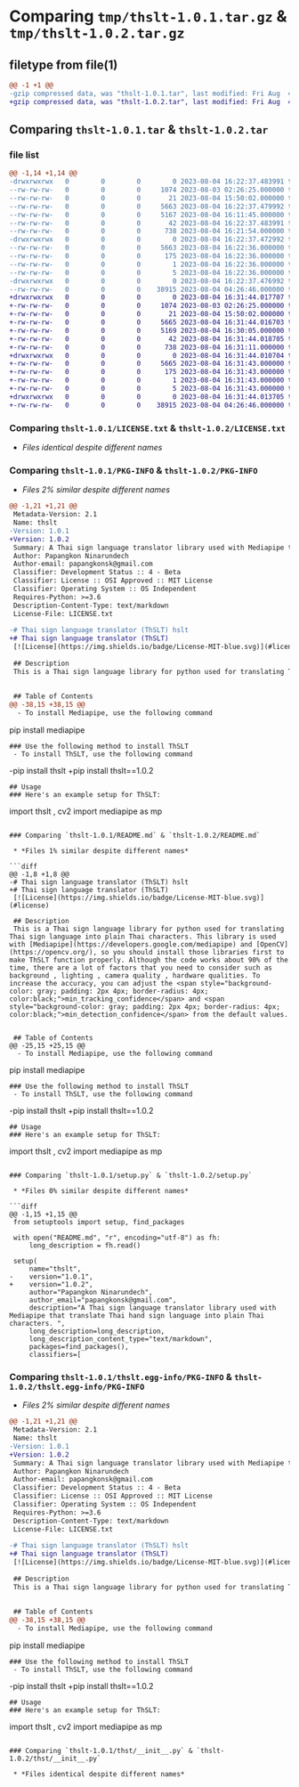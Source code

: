 # Comparing `tmp/thslt-1.0.1.tar.gz` & `tmp/thslt-1.0.2.tar.gz`

## filetype from file(1)

```diff
@@ -1 +1 @@
-gzip compressed data, was "thslt-1.0.1.tar", last modified: Fri Aug  4 16:22:37 2023, max compression
+gzip compressed data, was "thslt-1.0.2.tar", last modified: Fri Aug  4 16:31:44 2023, max compression
```

## Comparing `thslt-1.0.1.tar` & `thslt-1.0.2.tar`

### file list

```diff
@@ -1,14 +1,14 @@
-drwxrwxrwx   0        0        0        0 2023-08-04 16:22:37.483991 thslt-1.0.1/
--rw-rw-rw-   0        0        0     1074 2023-08-03 02:26:25.000000 thslt-1.0.1/LICENSE.txt
--rw-rw-rw-   0        0        0       21 2023-08-04 15:50:02.000000 thslt-1.0.1/MANIFEST.in
--rw-rw-rw-   0        0        0     5663 2023-08-04 16:22:37.479992 thslt-1.0.1/PKG-INFO
--rw-rw-rw-   0        0        0     5167 2023-08-04 16:11:45.000000 thslt-1.0.1/README.md
--rw-rw-rw-   0        0        0       42 2023-08-04 16:22:37.483991 thslt-1.0.1/setup.cfg
--rw-rw-rw-   0        0        0      738 2023-08-04 16:21:54.000000 thslt-1.0.1/setup.py
-drwxrwxrwx   0        0        0        0 2023-08-04 16:22:37.472992 thslt-1.0.1/thslt.egg-info/
--rw-rw-rw-   0        0        0     5663 2023-08-04 16:22:36.000000 thslt-1.0.1/thslt.egg-info/PKG-INFO
--rw-rw-rw-   0        0        0      175 2023-08-04 16:22:36.000000 thslt-1.0.1/thslt.egg-info/SOURCES.txt
--rw-rw-rw-   0        0        0        1 2023-08-04 16:22:36.000000 thslt-1.0.1/thslt.egg-info/dependency_links.txt
--rw-rw-rw-   0        0        0        5 2023-08-04 16:22:36.000000 thslt-1.0.1/thslt.egg-info/top_level.txt
-drwxrwxrwx   0        0        0        0 2023-08-04 16:22:37.476992 thslt-1.0.1/thst/
--rw-rw-rw-   0        0        0    38915 2023-08-04 04:26:46.000000 thslt-1.0.1/thst/__init__.py
+drwxrwxrwx   0        0        0        0 2023-08-04 16:31:44.017707 thslt-1.0.2/
+-rw-rw-rw-   0        0        0     1074 2023-08-03 02:26:25.000000 thslt-1.0.2/LICENSE.txt
+-rw-rw-rw-   0        0        0       21 2023-08-04 15:50:02.000000 thslt-1.0.2/MANIFEST.in
+-rw-rw-rw-   0        0        0     5665 2023-08-04 16:31:44.016703 thslt-1.0.2/PKG-INFO
+-rw-rw-rw-   0        0        0     5169 2023-08-04 16:30:05.000000 thslt-1.0.2/README.md
+-rw-rw-rw-   0        0        0       42 2023-08-04 16:31:44.018705 thslt-1.0.2/setup.cfg
+-rw-rw-rw-   0        0        0      738 2023-08-04 16:31:11.000000 thslt-1.0.2/setup.py
+drwxrwxrwx   0        0        0        0 2023-08-04 16:31:44.010704 thslt-1.0.2/thslt.egg-info/
+-rw-rw-rw-   0        0        0     5665 2023-08-04 16:31:43.000000 thslt-1.0.2/thslt.egg-info/PKG-INFO
+-rw-rw-rw-   0        0        0      175 2023-08-04 16:31:43.000000 thslt-1.0.2/thslt.egg-info/SOURCES.txt
+-rw-rw-rw-   0        0        0        1 2023-08-04 16:31:43.000000 thslt-1.0.2/thslt.egg-info/dependency_links.txt
+-rw-rw-rw-   0        0        0        5 2023-08-04 16:31:43.000000 thslt-1.0.2/thslt.egg-info/top_level.txt
+drwxrwxrwx   0        0        0        0 2023-08-04 16:31:44.013705 thslt-1.0.2/thst/
+-rw-rw-rw-   0        0        0    38915 2023-08-04 04:26:46.000000 thslt-1.0.2/thst/__init__.py
```

### Comparing `thslt-1.0.1/LICENSE.txt` & `thslt-1.0.2/LICENSE.txt`

 * *Files identical despite different names*

### Comparing `thslt-1.0.1/PKG-INFO` & `thslt-1.0.2/PKG-INFO`

 * *Files 2% similar despite different names*

```diff
@@ -1,21 +1,21 @@
 Metadata-Version: 2.1
 Name: thslt
-Version: 1.0.1
+Version: 1.0.2
 Summary: A Thai sign language translator library used with Mediapipe that translate Thai hand sign language into plain Thai characters. 
 Author: Papangkon Ninarundech
 Author-email: papangkonsk@gmail.com
 Classifier: Development Status :: 4 - Beta
 Classifier: License :: OSI Approved :: MIT License
 Classifier: Operating System :: OS Independent
 Requires-Python: >=3.6
 Description-Content-Type: text/markdown
 License-File: LICENSE.txt
 
-# Thai sign language translator (ThSLT) hslt
+# Thai sign language translator (ThSLT)
 [![License](https://img.shields.io/badge/License-MIT-blue.svg)](#license)
 
 ## Description 
 This is a Thai sign language library for python used for translating Thai sign language into plain Thai characters. This library is used with [Mediapipe](https://developers.google.com/mediapipe) and [OpenCV](https://opencv.org/), so you should install those libraries first to make ThSLT function properly. Although the code works about 90% of the time, there are a lot of factors that you need to consider such as background , lighting , camera quality , hardware qualities. To increase the accuracy, you can adjust the <span style="background-color: gray; padding: 2px 4px; border-radius: 4px; color:black;">min_tracking_confidence</span> and <span style="background-color: gray; padding: 2px 4px; border-radius: 4px; color:black;">min_detection_confidence</span> from the default values.
 
 
 ## Table of Contents
@@ -38,15 +38,15 @@
  - To install Mediapipe, use the following command
 ```
 pip install mediapipe
 ```
 ### Use the following method to install ThSLT
  - To install ThSLT, use the following command
 ```
-pip install thslt
+pip install thslt==1.0.2
 ```
 ## Usage
 ### Here's an example setup for ThSLT:
 ```
 import thslt , cv2 
 import mediapipe as mp
```

### Comparing `thslt-1.0.1/README.md` & `thslt-1.0.2/README.md`

 * *Files 1% similar despite different names*

```diff
@@ -1,8 +1,8 @@
-# Thai sign language translator (ThSLT) hslt
+# Thai sign language translator (ThSLT)
 [![License](https://img.shields.io/badge/License-MIT-blue.svg)](#license)
 
 ## Description 
 This is a Thai sign language library for python used for translating Thai sign language into plain Thai characters. This library is used with [Mediapipe](https://developers.google.com/mediapipe) and [OpenCV](https://opencv.org/), so you should install those libraries first to make ThSLT function properly. Although the code works about 90% of the time, there are a lot of factors that you need to consider such as background , lighting , camera quality , hardware qualities. To increase the accuracy, you can adjust the <span style="background-color: gray; padding: 2px 4px; border-radius: 4px; color:black;">min_tracking_confidence</span> and <span style="background-color: gray; padding: 2px 4px; border-radius: 4px; color:black;">min_detection_confidence</span> from the default values.
 
 
 ## Table of Contents
@@ -25,15 +25,15 @@
  - To install Mediapipe, use the following command
 ```
 pip install mediapipe
 ```
 ### Use the following method to install ThSLT
  - To install ThSLT, use the following command
 ```
-pip install thslt
+pip install thslt==1.0.2
 ```
 ## Usage
 ### Here's an example setup for ThSLT:
 ```
 import thslt , cv2 
 import mediapipe as mp
```

### Comparing `thslt-1.0.1/setup.py` & `thslt-1.0.2/setup.py`

 * *Files 0% similar despite different names*

```diff
@@ -1,15 +1,15 @@
 from setuptools import setup, find_packages
 
 with open("README.md", "r", encoding="utf-8") as fh:
     long_description = fh.read()
 
 setup(
     name="thslt",
-    version="1.0.1",
+    version="1.0.2",
     author="Papangkon Ninarundech",
     author_email="papangkonsk@gmail.com",
     description="A Thai sign language translator library used with Mediapipe that translate Thai hand sign language into plain Thai characters. ",
     long_description=long_description,
     long_description_content_type="text/markdown",
     packages=find_packages(),
     classifiers=[
```

### Comparing `thslt-1.0.1/thslt.egg-info/PKG-INFO` & `thslt-1.0.2/thslt.egg-info/PKG-INFO`

 * *Files 2% similar despite different names*

```diff
@@ -1,21 +1,21 @@
 Metadata-Version: 2.1
 Name: thslt
-Version: 1.0.1
+Version: 1.0.2
 Summary: A Thai sign language translator library used with Mediapipe that translate Thai hand sign language into plain Thai characters. 
 Author: Papangkon Ninarundech
 Author-email: papangkonsk@gmail.com
 Classifier: Development Status :: 4 - Beta
 Classifier: License :: OSI Approved :: MIT License
 Classifier: Operating System :: OS Independent
 Requires-Python: >=3.6
 Description-Content-Type: text/markdown
 License-File: LICENSE.txt
 
-# Thai sign language translator (ThSLT) hslt
+# Thai sign language translator (ThSLT)
 [![License](https://img.shields.io/badge/License-MIT-blue.svg)](#license)
 
 ## Description 
 This is a Thai sign language library for python used for translating Thai sign language into plain Thai characters. This library is used with [Mediapipe](https://developers.google.com/mediapipe) and [OpenCV](https://opencv.org/), so you should install those libraries first to make ThSLT function properly. Although the code works about 90% of the time, there are a lot of factors that you need to consider such as background , lighting , camera quality , hardware qualities. To increase the accuracy, you can adjust the <span style="background-color: gray; padding: 2px 4px; border-radius: 4px; color:black;">min_tracking_confidence</span> and <span style="background-color: gray; padding: 2px 4px; border-radius: 4px; color:black;">min_detection_confidence</span> from the default values.
 
 
 ## Table of Contents
@@ -38,15 +38,15 @@
  - To install Mediapipe, use the following command
 ```
 pip install mediapipe
 ```
 ### Use the following method to install ThSLT
  - To install ThSLT, use the following command
 ```
-pip install thslt
+pip install thslt==1.0.2
 ```
 ## Usage
 ### Here's an example setup for ThSLT:
 ```
 import thslt , cv2 
 import mediapipe as mp
```

### Comparing `thslt-1.0.1/thst/__init__.py` & `thslt-1.0.2/thst/__init__.py`

 * *Files identical despite different names*

